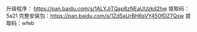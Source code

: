 升级程序： https://pan.baidu.com/s/1ALYJjTQap8zNEaUUzkd2hw  提取码：5a21 
完整安装包：https://pan.baidu.com/s/1Zd5aUrBH6sVY450fDZ7Qsw 提取码：wfeb 

